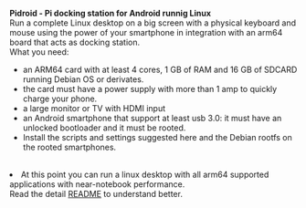<b>Pidroid - Pi docking station for Android runnig Linux</b>
</br>
Run a complete Linux desktop on a big screen with a physical keyboard and mouse using the power of your smartphone in integration with an arm64 board that acts as docking station.</br>
What you need:</br>
<ul>
<li>an ARM64 card with at least 4 cores, 1 GB of RAM and 16 GB of SDCARD running Debian OS or derivates. </li>
<li>the card must have a power supply with more than 1 amp to quickly charge your phone. </li>
<li>a large monitor or TV with HDMI input </li>
<li>an Android smartphone that support at least usb 3.0: it must have an unlocked bootloader and it must be rooted.  </li>
<li>Install the scripts and settings suggested here and the Debian rootfs on the rooted smartphones. </li>
</ul>
</br>
<li>At this point you can run a linux desktop with all arm64 supported applications with near-notebook performance.</br>
Read the detail <a href= "README_spec.md">README</a> to understand better.
